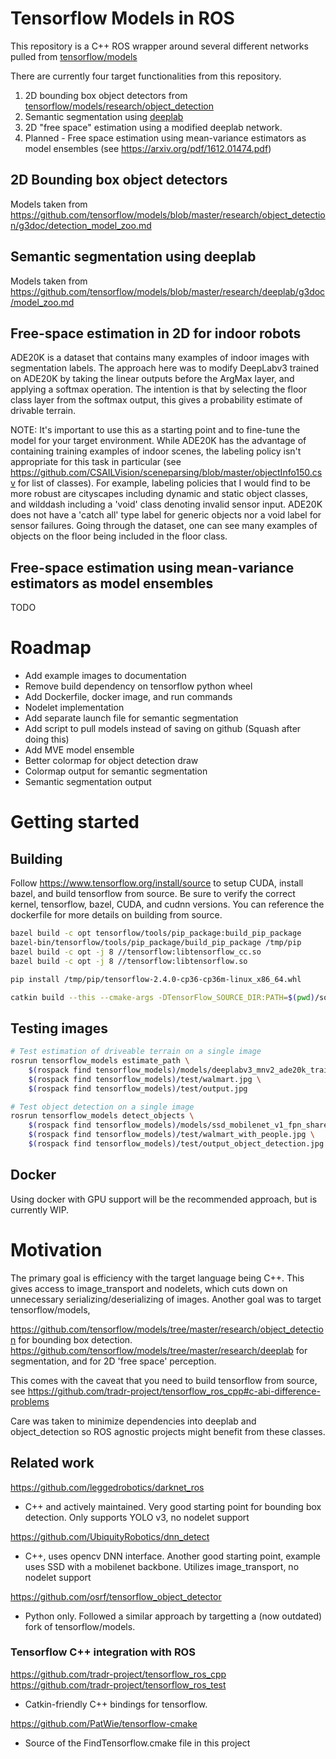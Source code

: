 # Tensorflow Models in ROS
This repository is a C++ ROS wrapper around several different networks pulled from [tensorflow/models](https://github.com/tensorflow/models)

There are currently four target functionalities from this repository.

1. 2D bounding box object detectors from [tensorflow/models/research/object_detection](https://github.com/tensorflow/models/tree/master/research/object_detection)
2. Semantic segmentation using [deeplab](https://github.com/tensorflow/models/tree/master/research/deeplab)
3. 2D "free space" estimation using a modified deeplab network.
4. Planned - Free space estimation using mean-variance estimators as model ensembles (see https://arxiv.org/pdf/1612.01474.pdf)

## 2D Bounding box object detectors
Models taken from https://github.com/tensorflow/models/blob/master/research/object_detection/g3doc/detection_model_zoo.md

## Semantic segmentation using deeplab
Models taken from https://github.com/tensorflow/models/blob/master/research/deeplab/g3doc/model_zoo.md

## Free-space estimation in 2D for indoor robots
ADE20K is a dataset that contains many examples of indoor images with segmentation labels. The approach here was to modify DeepLabv3 trained on ADE20K by taking the linear outputs before the ArgMax layer, and applying a softmax operation. The intention is that by selecting the floor class layer from the softmax output, this gives a probability estimate of drivable terrain.

NOTE: It's important to use this as a starting point and to fine-tune the model for your target environment. While ADE20K has the advantage of containing training examples of indoor scenes, the labeling policy isn't appropriate for this task in particular (see https://github.com/CSAILVision/sceneparsing/blob/master/objectInfo150.csv for list of classes). For example, labeling policies that I would find to be more robust are cityscapes including dynamic and static object classes, and wilddash including a 'void' class denoting invalid sensor input. ADE20K does not have a 'catch all' type label for generic objects nor a void label for sensor failures. Going through the dataset, one can see many examples of objects on the floor being included in the floor class.

## Free-space estimation using mean-variance estimators as model ensembles
TODO

# Roadmap
* Add example images to documentation
* Remove build dependency on tensorflow python wheel
* Add Dockerfile, docker image, and run commands
* Nodelet implementation
* Add separate launch file for semantic segmentation
* Add script to pull models instead of saving on github (Squash after doing this)
* Add MVE model ensemble
* Better colormap for object detection draw
* Colormap output for semantic segmentation
* Semantic segmentation output

# Getting started

## Building
Follow https://www.tensorflow.org/install/source to setup CUDA, install bazel, and build tensorflow from source. Be sure to verify the correct kernel, tensorflow, bazel, CUDA, and cudnn versions. You can reference the dockerfile for more details on building from source.

```sh
bazel build -c opt tensorflow/tools/pip_package:build_pip_package
bazel-bin/tensorflow/tools/pip_package/build_pip_package /tmp/pip
bazel build -c opt -j 8 //tensorflow:libtensorflow_cc.so
bazel build -c opt -j 8 //tensorflow:libtensorflow.so

pip install /tmp/pip/tensorflow-2.4.0-cp36-cp36m-linux_x86_64.whl

catkin build --this --cmake-args -DTensorFlow_SOURCE_DIR:PATH=$(pwd)/source_builds/tensorflow -DTensorFlow_BUILD_DIR:PATH=$(pwd)/source_builds/tensorflow/bazel-bin/tensorflow
```

## Testing images

```sh
# Test estimation of driveable terrain on a single image
rosrun tensorflow_models estimate_path \
    $(rospack find tensorflow_models)/models/deeplabv3_mnv2_ade20k_train_2018_12_03/frozen_inference_graph.pb \
    $(rospack find tensorflow_models)/test/walmart.jpg \
    $(rospack find tensorflow_models)/test/output.jpg

# Test object detection on a single image
rosrun tensorflow_models detect_objects \
    $(rospack find tensorflow_models)/models/ssd_mobilenet_v1_fpn_shared_box_predictor_640x640_coco14_sync_2018_07_03/frozen_inference_graph.pb \
    $(rospack find tensorflow_models)/test/walmart_with_people.jpg \
    $(rospack find tensorflow_models)/test/output_object_detection.jpg
```

## Docker
Using docker with GPU support will be the recommended approach, but is currently WIP.

# Motivation
The primary goal is efficiency with the target language being C++. This gives access to image_transport and nodelets, which cuts down on unnecessary serializing/deserializing of images. Another goal was to target tensorflow/models,

https://github.com/tensorflow/models/tree/master/research/object_detection for bounding box detection.
https://github.com/tensorflow/models/tree/master/research/deeplab for segmentation, and for 2D 'free space' perception.

This comes with the caveat that you need to build tensorflow from source, see https://github.com/tradr-project/tensorflow_ros_cpp#c-abi-difference-problems

Care was taken to minimize dependencies into deeplab and object_detection so ROS agnostic projects might benefit from these classes.

## Related work
https://github.com/leggedrobotics/darknet_ros
- C++ and actively maintained. Very good starting point for bounding box detection. Only supports YOLO v3, no nodelet support

https://github.com/UbiquityRobotics/dnn_detect
- C++, uses opencv DNN interface. Another good starting point, example uses SSD with a mobilenet backbone. Utilizes image_transport, no nodelet support

https://github.com/osrf/tensorflow_object_detector
- Python only. Followed a similar approach by targetting a (now outdated) fork of tensorflow/models.

### Tensorflow C++ integration with ROS
https://github.com/tradr-project/tensorflow_ros_cpp
https://github.com/tradr-project/tensorflow_ros_test
- Catkin-friendly C++ bindings for tensorflow.

https://github.com/PatWie/tensorflow-cmake
- Source of the FindTensorflow.cmake file in this project
